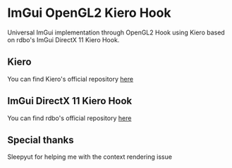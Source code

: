 # ImGui OpenGL2 Kiero Hook
Universal ImGui implementation through OpenGL2 Hook using Kiero based on rdbo's ImGui DirectX 11 Kiero Hook.
<h2>Kiero</h2>
<p>You can find Kiero's official repository <a href="https://github.com/Rebzzel/kiero">here</a>
<h2>ImGui DirectX 11 Kiero Hook</h2>
<p>You can find rdbo's official repository <a href="https://github.com/rdbo/ImGui-DirectX-11-Kiero-Hook">here</a>
<h2>Special thanks</h2>
<p>Sleepyut for helping me with the context rendering issue
